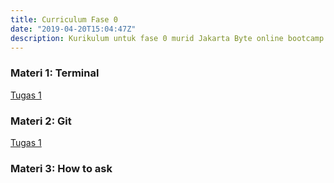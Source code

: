 ```yaml
---
title: Curriculum Fase 0
date: "2019-04-20T15:04:47Z"
description: Kurikulum untuk fase 0 murid Jakarta Byte online bootcamp.
---
```


### Materi 1: Terminal
[Tugas 1](https://www.codecademy.com/learn/learn-the-command-line)
### Materi 2: Git
[Tugas 1](https://www.codecademy.com/learn/learn-git)
### Materi 3: How to ask
